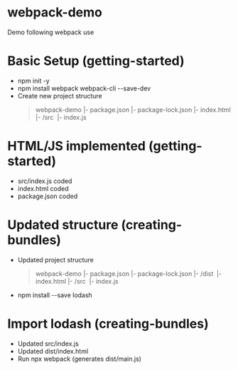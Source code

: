 # webpack-demo

Demo following webpack use

# Basic Setup (getting-started)

- npm init -y
- npm install webpack webpack-cli --save-dev
- Create new project structure
  > webpack-demo
  > |- package.json
  > |- package-lock.json
  > |- index.html
  > |- /src
  > &nbsp;|- index.js

# HTML/JS implemented (getting-started)

- src/index.js coded
- index.html coded
- package.json coded

# Updated structure (creating-bundles)

- Updated project structure
  > webpack-demo
  > |- package.json
  > |- package-lock.json
  > |- /dist
  > &nbsp;|- index.html
  > |- /src
  > &nbsp;|- index.js
- npm install --save lodash

# Import lodash (creating-bundles)

- Updated src/index.js
- Updated dist/index.html
- Run npx webpack (generates dist/main.js)
